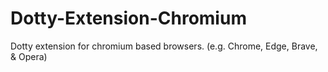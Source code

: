 # Dotty-Extension-Chromium
Dotty extension for chromium based browsers. (e.g. Chrome, Edge, Brave, &amp; Opera)
